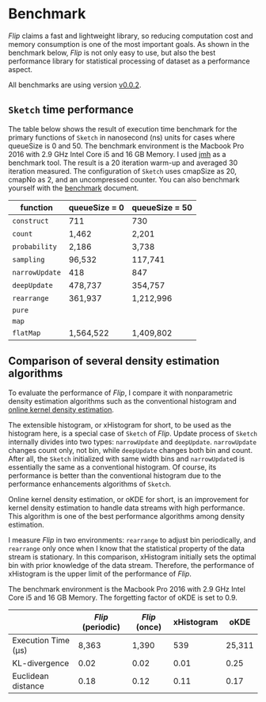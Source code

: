 # Benchmark

*Flip* claims a fast and lightweight library, so reducing computation cost and memory consumption is one of the most important goals. As shown in the benchmark below, *Flip* is not only easy to use, but also the best performance library for statistical processing of dataset as a performance aspect.

All benchmarks are using version [v0.0.2](https://github.com/xxxnell/flip/tree/v0.0.2).


## `Sketch` time performance 

The table below shows the result of execution time benchmark for the primary functions of `Sketch` in nanosecond (ns) units for cases where queueSize is 0 and 50. The benchmark environment is the Macbook Pro 2016 with 2.9 GHz Intel Core i5 and 16 GB Memory. I used [jmh](http://openjdk.java.net/projects/code-tools/jmh/) as a benchmark tool. The result is a 20 iteration warm-up and averaged 30 iteration measured. The configuration of `Sketch` uses cmapSize as 20, cmapNo as 2, and an uncompressed counter. You can also benchmark yourself with the [benchmark](../flip-bench/README.md) document.

| function | queueSize = 0 | queueSize = 50 |
| --- | --- | --- |
| `construct` | 711 | 730 |
| `count` | 1,462 | 2,201 |
| `probability` | 2,186 | 3,738 |
| `sampling` | 96,532 | 117,741 |
| `narrowUpdate` | 418 | 847 |
| `deepUpdate` | 478,737 | 354,757 |
|`rearrange` | 361,937 | 1,212,996 |
| `pure` | | |
| `map` | | |
| `flatMap` | 1,564,522 | 1,409,802 |


## Comparison of several density estimation algorithms

To evaluate the performance of *Flip*, I compare it with nonparametric density estimation algorithms such as the conventional histogram and [online kernel density estimation](https://github.com/joluet/okde-java).

The extensible histogram, or xHistogram for short, to be used as the histogram here, is a special case of `Sketch` of *Flip*. Update process of `Sketch` internally divides into two types: `narrowUpdate` and `deepUpdate`. `narrowUpdate` changes count only, not bin, while `deepUpdate` changes both bin and count. After all, the `Sketch` initialized with same width bins and `narrowUpdate`d is essentially the same as a conventional histogram. Of course, its performance is better than the conventional histogram due to the performance enhancements algorithms of `Sketch`.

Online kernel density estimation, or oKDE for short, is an improvement for kernel density estimation to handle data streams with high performance. This algorithm is one of the best performance algorithms among density estimation.

I measure *Flip* in two environments: `rearrange` to adjust bin periodically, and `rearrange` only once when I know that the statistical property of the data stream is stationary. In this comparison, xHistogram initially sets the optimal bin with prior knowledge of the data stream. Therefore, the performance of xHistogram is the upper limit of the performance of *Flip*.

The benchmark environment is the Macbook Pro 2016 with 2.9 GHz Intel Core i5 and 16 GB Memory. The forgetting factor of oKDE is set to 0.9.

| | *Flip* (periodic) | *Flip* (once) | xHistogram | oKDE |
| --- | --- | --- | --- | --- |
| Execution Time (μs) | 8,363 | 1,390 | 539 | 25,311 | 
| KL-divergence | 0.02 | 0.02 | 0.01 | 0.25 | 
| Euclidean distance | 0.18 | 0.12 | 0.11 |  0.17 | 

